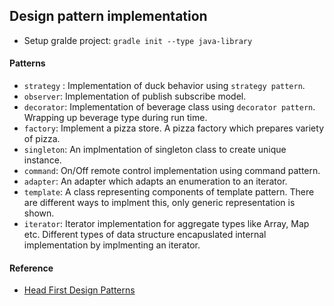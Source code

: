 ## Design pattern implementation

- Setup gralde project: `gradle init --type java-library`

#### Patterns

- `strategy` : Implementation of duck behavior using `strategy pattern`.
- `observer`: Implementation of publish subscribe model.
- `decorator`: Implementation of beverage class using `decorator pattern`. Wrapping up beverage type during run time.
- `factory`: Implement a pizza store. A pizza factory which prepares variety of pizza.
- `singleton`: An implmentation of singleton class to create unique instance.
- `command`: On/Off remote control implementation using command pattern.
- `adapter`: An adapter which adapts an enumeration to an iterator.
- `template`: A class representing components of template pattern. There are different ways to implment this, only generic representation is shown. 
- `iterator`: Iterator implementation for aggregate types like Array, Map etc. Different types of data structure encapuslated internal implementation by implmenting an iterator.



#### Reference
- [Head First Design Patterns](http://shop.oreilly.com/product/9780596007126.do)






